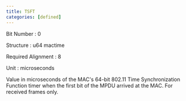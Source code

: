 ```yaml
---
title: TSFT
categories: [defined]
---
```

Bit Number
: 0

Structure
: u64 mactime

Required Alignment
: 8

Unit
: microseconds

Value in microseconds of the MAC's 64-bit 802.11 Time Synchronization
Function timer when the first bit of the MPDU arrived at the MAC. For
received frames only.
